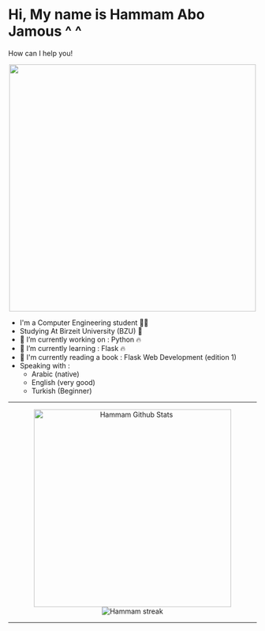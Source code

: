 # Hi, My name is Hammam Abo Jamous ^ ^
How can I help you! 

<p align = "center">

 <img src = "https://media2.giphy.com/media/iIqmM5tTjmpOB9mpbn/giphy.gif" width = 500 />
</p>

- I'm a Computer Engineering student 🧑‍🎓
- Studying At Birzeit University (BZU) 📙
- 🔭 I’m currently working on : Python 🔥 
- 🌱 I’m currently learning : Flask 🔥
- 📕 I'm currently reading a book : Flask Web Development (edition 1)
- Speaking with : 
   - Arabic (native)
   - English (very good)
   - Turkish (Beginner)

---

<p align = "center">
  <img src = "https://github-readme-stats.vercel.app/api?username=hammamProg&show_icons=true&count_private=true&theme=react&hide_border=true&bg_color=0D1117" alt = "Hammam Github Stats" width = 400 >
 <img alt="Hammam streak" src="https://github-readme-streak-stats.herokuapp.com?user=hammamProg&theme=holi-theme&date_format=M%20j%5B%2C%20Y%5D&dates=DDDDDD&background=0D1117&ring=5ED4F4&fire=5ED4F4&currStreakNum=5ED4F4&sideNums=5ED4F4&currStreakLabel=F4F4F4&sideLabels=F4F4F4&border=0D1117&stroke=202A39">
  </p>
  

---


